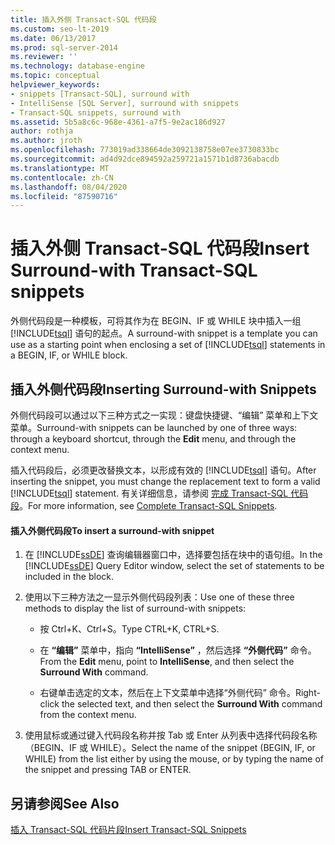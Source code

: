 ```yaml
---
title: 插入外侧 Transact-SQL 代码段
ms.custom: seo-lt-2019
ms.date: 06/13/2017
ms.prod: sql-server-2014
ms.reviewer: ''
ms.technology: database-engine
ms.topic: conceptual
helpviewer_keywords:
- snippets [Transact-SQL], surround with
- IntelliSense [SQL Server], surround with snippets
- Transact-SQL snippets, surround with
ms.assetid: 5b5a8c6c-968e-4361-a7f5-9e2ac186d927
author: rothja
ms.author: jroth
ms.openlocfilehash: 773019ad338664de3092138758e07ee3730833bc
ms.sourcegitcommit: ad4d92dce894592a259721a1571b1d8736abacdb
ms.translationtype: MT
ms.contentlocale: zh-CN
ms.lasthandoff: 08/04/2020
ms.locfileid: "87590716"
---
```

# <a name="insert-surround-with-transact-sql-snippets"></a><span data-ttu-id="a2df8-102">插入外侧 Transact-SQL 代码段</span><span class="sxs-lookup"><span data-stu-id="a2df8-102">Insert Surround-with Transact-SQL snippets</span></span>
  <span data-ttu-id="a2df8-103">外侧代码段是一种模板，可将其作为在 BEGIN、IF 或 WHILE 块中插入一组 [!INCLUDE[tsql](../../includes/tsql-md.md)] 语句的起点。</span><span class="sxs-lookup"><span data-stu-id="a2df8-103">A surround-with snippet is a template you can use as a starting point when enclosing a set of [!INCLUDE[tsql](../../includes/tsql-md.md)] statements in a BEGIN, IF, or WHILE block.</span></span>  
  
## <a name="inserting-surround-with-snippets"></a><span data-ttu-id="a2df8-104">插入外侧代码段</span><span class="sxs-lookup"><span data-stu-id="a2df8-104">Inserting Surround-with Snippets</span></span>  
 <span data-ttu-id="a2df8-105">外侧代码段可以通过以下三种方式之一实现：键盘快捷键、“编辑”  菜单和上下文菜单。</span><span class="sxs-lookup"><span data-stu-id="a2df8-105">Surround-with snippets can be launched by one of three ways: through a keyboard shortcut, through the **Edit** menu, and through the context menu.</span></span>  
  
 <span data-ttu-id="a2df8-106">插入代码段后，必须更改替换文本，以形成有效的 [!INCLUDE[tsql](../../includes/tsql-md.md)] 语句。</span><span class="sxs-lookup"><span data-stu-id="a2df8-106">After inserting the snippet, you must change the replacement text to form a valid [!INCLUDE[tsql](../../includes/tsql-md.md)] statement.</span></span> <span data-ttu-id="a2df8-107">有关详细信息，请参阅 [完成 Transact-SQL 代码段](complete-transact-sql-snippets.md)。</span><span class="sxs-lookup"><span data-stu-id="a2df8-107">For more information, see [Complete Transact-SQL Snippets](complete-transact-sql-snippets.md).</span></span>  
  
#### <a name="to-insert-a-surround-with-snippet"></a><span data-ttu-id="a2df8-108">插入外侧代码段</span><span class="sxs-lookup"><span data-stu-id="a2df8-108">To insert a surround-with snippet</span></span>  
  
1.  <span data-ttu-id="a2df8-109">在 [!INCLUDE[ssDE](../../includes/ssde-md.md)] 查询编辑器窗口中，选择要包括在块中的语句组。</span><span class="sxs-lookup"><span data-stu-id="a2df8-109">In the [!INCLUDE[ssDE](../../includes/ssde-md.md)] Query Editor window, select the set of statements to be included in the block.</span></span>  
  
2.  <span data-ttu-id="a2df8-110">使用以下三种方法之一显示外侧代码段列表：</span><span class="sxs-lookup"><span data-stu-id="a2df8-110">Use one of these three methods to display the list of surround-with snippets:</span></span>  
  
    -   <span data-ttu-id="a2df8-111">按 Ctrl+K、Ctrl+S。</span><span class="sxs-lookup"><span data-stu-id="a2df8-111">Type CTRL+K, CTRL+S.</span></span>  
  
    -   <span data-ttu-id="a2df8-112">在 **“编辑”** 菜单中，指向 **“IntelliSense”** ，然后选择 **“外侧代码”** 命令。</span><span class="sxs-lookup"><span data-stu-id="a2df8-112">From the **Edit** menu, point to **IntelliSense**, and then select the **Surround With** command.</span></span>  
  
    -   <span data-ttu-id="a2df8-113">右键单击选定的文本，然后在上下文菜单中选择“外侧代码”  命令。</span><span class="sxs-lookup"><span data-stu-id="a2df8-113">Right-click the selected text, and then select the **Surround With** command from the context menu.</span></span>  
  
3.  <span data-ttu-id="a2df8-114">使用鼠标或通过键入代码段名称并按 Tab 或 Enter 从列表中选择代码段名称（BEGIN、IF 或 WHILE）。</span><span class="sxs-lookup"><span data-stu-id="a2df8-114">Select the name of the snippet (BEGIN, IF, or WHILE) from the list either by using the mouse, or by typing the name of the snippet and pressing TAB or ENTER.</span></span>  
  
## <a name="see-also"></a><span data-ttu-id="a2df8-115">另请参阅</span><span class="sxs-lookup"><span data-stu-id="a2df8-115">See Also</span></span>  
 [<span data-ttu-id="a2df8-116">插入 Transact-SQL 代码片段</span><span class="sxs-lookup"><span data-stu-id="a2df8-116">Insert Transact-SQL Snippets</span></span>](insert-transact-sql-snippets.md)  
  
  
